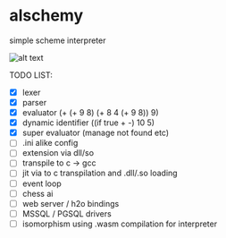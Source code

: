 # alschemy
simple scheme interpreter

![alt text](https://github.com/MarcFaussurier/scheme/blob/master/demo_add.png?raw=true)

TODO LIST:

- [x] lexer
- [x] parser
- [x] evaluator (+ (+ 9 8) (+ 8 4 (+ 9 8)) 9)
- [x] dynamic identifier ((if true + -) 10 5)
- [x] super evaluator (manage not found etc)
- [ ] .ini alike config 
- [ ] extension via dll/so 
- [ ] transpile to c -> gcc 
- [ ] jit via to c transpilation and .dll/.so loading
- [ ] event loop
- [ ] chess ai
- [ ] web server / h2o bindings
- [ ] MSSQL / PGSQL drivers
- [ ] isomorphism using .wasm compilation for interpreter 
